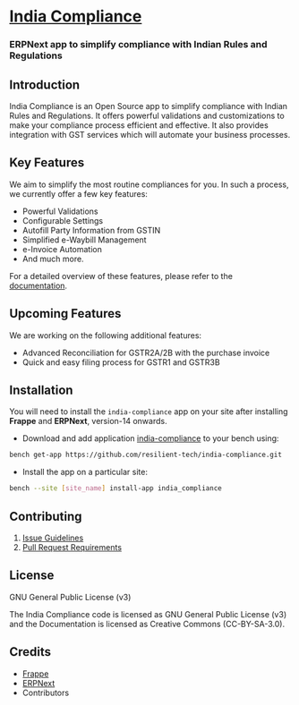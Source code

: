 # [India Compliance](href="https://www.indiacompliance.app/")

### ERPNext app to simplify compliance with Indian Rules and Regulations

## Introduction

India Compliance is an Open Source app to simplify compliance with Indian Rules and Regulations. It offers powerful validations and customizations to make your compliance process efficient and effective. It also provides integration with GST services which will automate your business processes.

## Key Features

We aim to simplify the most routine compliances for you. In such a process, we currently offer a few key features:

- Powerful Validations
- Configurable Settings
- Autofill Party Information from GSTIN
- Simplified e-Waybill Management
- e-Invoice Automation
- And much more.

For a detailed overview of these features, please refer to the [documentation](https://docs.erpnext.com/docs/v14/user/manual/en/regional/india).

## Upcoming Features

We are working on the following additional features:

- Advanced Reconciliation for GSTR2A/2B with the purchase invoice
- Quick and easy filing process for GSTR1 and GSTR3B

## Installation

You will need to install the `india-compliance` app on your site after installing **Frappe** and **ERPNext**, version-14 onwards.

- Download and add application [india-compliance](https://github.com/resilient-tech/india-compliance/) to your bench using:

```bash
bench get-app https://github.com/resilient-tech/india-compliance.git
```

- Install the app on a particular site:

```bash
bench --site [site_name] install-app india_compliance
```

## Contributing

1. [Issue Guidelines](https://github.com/frappe/erpnext/wiki/Issue-Guidelines)
1. [Pull Request Requirements](https://github.com/frappe/erpnext/wiki/Contribution-Guidelines)

## License

GNU General Public License (v3)

The India Compliance code is licensed as GNU General Public License (v3) and the Documentation is licensed as Creative Commons (CC-BY-SA-3.0).

## Credits

- [Frappe](https://frappe.io/)
- [ERPNext](https://erpnext.com/)
- Contributors
